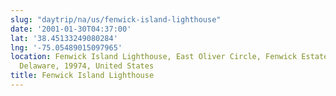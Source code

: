 ```yaml
---
slug: "daytrip/na/us/fenwick-island-lighthouse"
date: '2001-01-30T04:37:00'
lat: '38.45133249080284'
lng: '-75.05489015097965'
location: Fenwick Island Lighthouse, East Oliver Circle, Fenwick Estates, Sussex County,
  Delaware, 19974, United States
title: Fenwick Island Lighthouse
---
```




